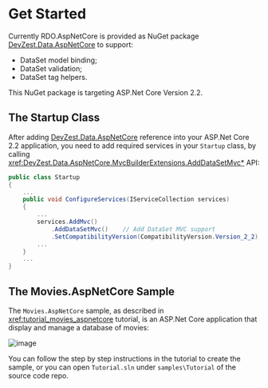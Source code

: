 # Get Started

Currently RDO.AspNetCore is provided as NuGet package [DevZest.Data.AspNetCore] to support:

* DataSet model binding;
* DataSet validation;
* DataSet tag helpers.

This NuGet package is targeting ASP.Net Core Version 2.2.

## The Startup Class

After adding [DevZest.Data.AspNetCore] reference into your ASP.Net Core 2.2 application, you need to add required services in your `Startup` class, by calling <xref:DevZest.Data.AspNetCore.MvcBuilderExtensions.AddDataSetMvc*> API:

```csharp
public class Startup
{
    ...
    public void ConfigureServices(IServiceCollection services)
    {
        ...
        services.AddMvc()
            .AddDataSetMvc()    // Add DataSet MVC support
            .SetCompatibilityVersion(CompatibilityVersion.Version_2_2);
        ...
    }
    ...
}
```

[DevZest.Data.AspNetCore]: https://www.nuget.org/packages/DevZest.Data.AspNetCore/

## The Movies.AspNetCore Sample

The `Movies.AspNetCore` sample, as described in <xref:tutorial_movies_aspnetcore> tutorial, is an ASP.Net Core application that display and manage a database of movies:

![image](/images/tutorial_movies_aspnetcore_run.jpg)

You can follow the step by step instructions in the tutorial to create the sample, or you can open `Tutorial.sln` under `samples\Tutorial` of the source code repo.

